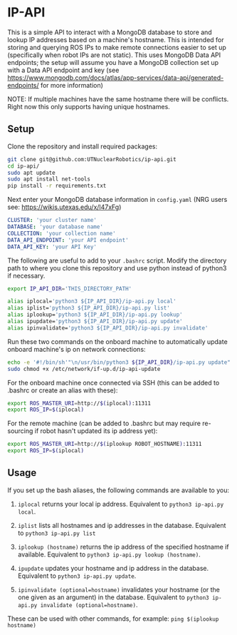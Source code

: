 # IP-API

This is a simple API to interact with a MongoDB database to store and lookup IP addresses based on a machine's hostname. This is intended for storing and querying ROS IPs to make remote connections easier to set up (specifically when robot IPs are not static). This uses MongoDB Data API endpoints; the setup will assume you have a MongoDB collection set up with a Data API endpoint and key (see https://www.mongodb.com/docs/atlas/app-services/data-api/generated-endpoints/ for more information)

NOTE: If multiple machines have the same hostname there will be conflicts. Right now this only supports having unique hostnames.

## Setup

Clone the repository and install required packages:

```bash
git clone git@github.com:UTNuclearRobotics/ip-api.git
cd ip-api/
sudo apt update
sudo apt install net-tools
pip install -r requirements.txt
```

Next enter your MongoDB database information in `config.yaml` (NRG users see: https://wikis.utexas.edu/x/l47xFg)

```yaml
CLUSTER: 'your cluster name'
DATABASE: 'your database name'
COLLECTION: 'your collection name'
DATA_API_ENDPOINT: 'your API endpoint'
DATA_API_KEY: 'your API Key'
```

The following are useful to add to your `.bashrc` script. Modify the directory path to where you clone this repository and use python instead of python3 if necessary.

```bash
export IP_API_DIR='THIS_DIRECTORY_PATH'

alias iplocal='python3 ${IP_API_DIR}/ip-api.py local'
alias iplist='python3 ${IP_API_DIR}/ip-api.py list'
alias iplookup='python3 ${IP_API_DIR}/ip-api.py lookup'
alias ipupdate='python3 ${IP_API_DIR}/ip-api.py update'
alias ipinvalidate='python3 ${IP_API_DIR}/ip-api.py invalidate'
```

Run these two commands on the onboard machine to automatically update onboard machine's ip on network connections:
```bash
echo -e '#!/bin/sh'"\n/usr/bin/python3 ${IP_API_DIR}/ip-api.py update" | sudo tee /etc/network/if-up.d/ip-api-update
sudo chmod +x /etc/network/if-up.d/ip-api-update
```

For the onboard machine once connected via SSH (this can be added to .bashrc or create an alias with these):
```bash
export ROS_MASTER_URI=http://$(iplocal):11311
export ROS_IP=$(iplocal)
```

For the remote machine (can be added to .bashrc but may require re-sourcing if robot hasn't updated its ip address yet):
```bash
export ROS_MASTER_URI=http://$(iplookup ROBOT_HOSTNAME):11311
export ROS_IP=$(iplocal)
```

## Usage
If you set up the bash aliases, the following commands are available to you:

1. `iplocal` returns your local ip address. Equivalent to `python3 ip-api.py local`.

2. `iplist` lists all hostnames and ip addresses in the database. Equivalent to `python3 ip-api.py list`

3. `iplookup (hostname)` returns the ip address of the specified hostname if available. Equivalent to `python3 ip-api.py lookup (hostname)`.

4. `ipupdate` updates your hostname and ip address in the database. Equivalent to `python3 ip-api.py update`.

5. `ipinvalidate (optional=hostname)` invalidates your hostname (or the one given as an argument) in the database. Equivalent to `python3 ip-api.py invalidate (optional=hostname)`.

These can be used with other commands, for example:
`ping $(iplookup hostname)`
